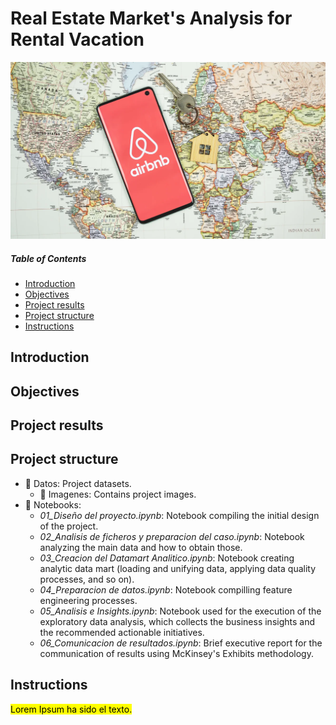 # Real Estate Market's Analysis for Rental Vacation

![featured](https://github.com/pabloelt/real-estate-market-analysis-rental-vacation//blob/main/Datos/Imagenes/featured.jpg?raw=true)

##### Table of Contents 
* [Introduction](#introduction)
* [Objectives](#objectives)
* [Project results](#project-results)
* [Project structure](#project-structure)
* [Instructions](#instructions)


## Introduction

## Objectives

## Project results

## Project structure

* 📁 Datos: Project datasets.
  * 📁 Imagenes: Contains project images.
* 📁 Notebooks:
  * *01_Diseño del proyecto.ipynb*: Notebook compiling the initial design of the project.
  * *02_Analisis de ficheros y preparacion del caso.ipynb*: Notebook analyzing the main data and how to obtain those.
  * *03_Creacion del Datamart Analitico.ipynb*: Notebook creating analytic data mart (loading and unifying data, applying data quality processes, and so on).
  * *04_Preparacion de datos.ipynb*: Notebook compilling feature engineering processes.
  * *05_Analisis e Insights.ipynb*: Notebook used for the execution of the exploratory data analysis, which collects the business insights and the recommended actionable initiatives.
  * *06_Comunicacion de resultados.ipynb*: Brief executive report for the communication of results using McKinsey's Exhibits methodology.

## Instructions

<mark>Lorem Ipsum ha sido el texto.</mark>

